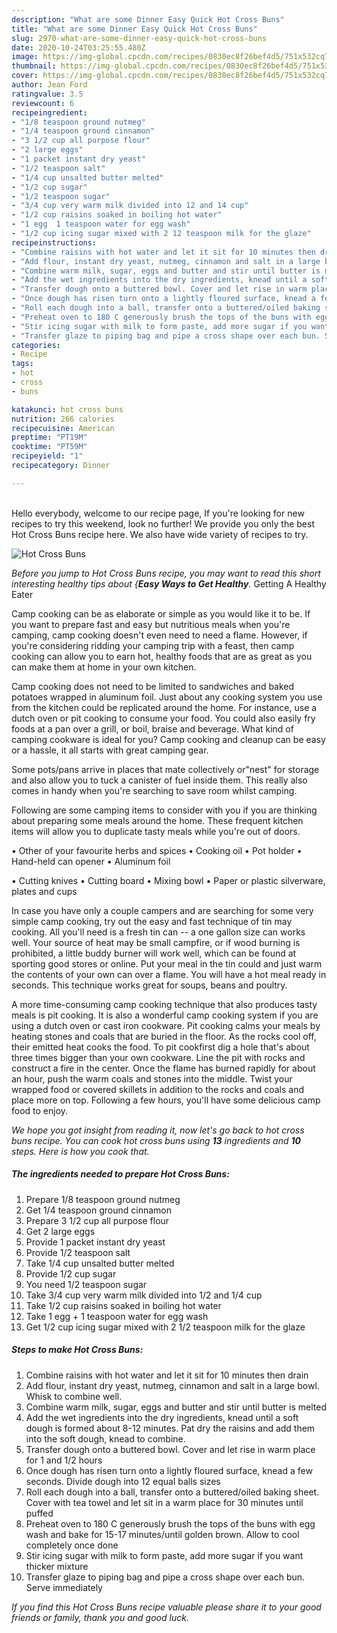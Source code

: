 ```yaml
---
description: "What are some Dinner Easy Quick Hot Cross Buns"
title: "What are some Dinner Easy Quick Hot Cross Buns"
slug: 2970-what-are-some-dinner-easy-quick-hot-cross-buns
date: 2020-10-24T03:25:55.480Z
image: https://img-global.cpcdn.com/recipes/0830ec8f26bef4d5/751x532cq70/hot-cross-buns-recipe-main-photo.jpg
thumbnail: https://img-global.cpcdn.com/recipes/0830ec8f26bef4d5/751x532cq70/hot-cross-buns-recipe-main-photo.jpg
cover: https://img-global.cpcdn.com/recipes/0830ec8f26bef4d5/751x532cq70/hot-cross-buns-recipe-main-photo.jpg
author: Jean Ford
ratingvalue: 3.5
reviewcount: 6
recipeingredient:
- "1/8 teaspoon ground nutmeg"
- "1/4 teaspoon ground cinnamon"
- "3 1/2 cup all purpose flour"
- "2 large eggs"
- "1 packet instant dry yeast"
- "1/2 teaspoon salt"
- "1/4 cup unsalted butter melted"
- "1/2 cup sugar"
- "1/2 teaspoon sugar"
- "3/4 cup very warm milk divided into 12 and 14 cup"
- "1/2 cup raisins soaked in boiling hot water"
- "1 egg  1 teaspoon water for egg wash"
- "1/2 cup icing sugar mixed with 2 12 teaspoon milk for the glaze"
recipeinstructions:
- "Combine raisins with hot water and let it sit for 10 minutes then drain"
- "Add flour, instant dry yeast, nutmeg, cinnamon and salt in a large bowl. Whisk to combine well."
- "Combine warm milk, sugar, eggs and butter and stir until butter is melted"
- "Add the wet ingredients into the dry ingredients, knead until a soft dough is formed about 8-12 minutes. Pat dry the raisins and add them into the soft dough, knead to combine."
- "Transfer dough onto a buttered bowl. Cover and let rise in warm place for 1 and 1/2 hours"
- "Once dough has risen turn onto a lightly floured surface, knead a few seconds. Divide dough into 12 equal balls sizes"
- "Roll each dough into a ball, transfer onto a buttered/oiled baking sheet. Cover with tea towel and let sit in a warm place for 30 minutes until puffed"
- "Preheat oven to 180 C generously brush the tops of the buns with egg wash and bake for 15-17 minutes/until golden brown. Allow to cool completely once done"
- "Stir icing sugar with milk to form paste, add more sugar if you want thicker mixture"
- "Transfer glaze to piping bag and pipe a cross shape over each bun. Serve immediately"
categories:
- Recipe
tags:
- hot
- cross
- buns

katakunci: hot cross buns 
nutrition: 266 calories
recipecuisine: American
preptime: "PT19M"
cooktime: "PT59M"
recipeyield: "1"
recipecategory: Dinner

---
```

<br>
Hello everybody, welcome to our recipe page, If you're looking for new recipes to try this weekend, look no further! We provide you only the best Hot Cross Buns recipe here. We also have wide variety of recipes to try.
<br>


![Hot Cross Buns](https://img-global.cpcdn.com/recipes/0830ec8f26bef4d5/751x532cq70/hot-cross-buns-recipe-main-photo.jpg)

<i>Before you jump to Hot Cross Buns recipe, you may want to read this short interesting healthy tips about {<strong>Easy Ways to Get Healthy</strong>.</i>
Getting A Healthy Eater

    
Camp cooking can be as elaborate or simple as you would like it to be. If you want to prepare fast and easy but nutritious meals when you're camping, camp cooking doesn't even need to need a flame. However, if you're considering ridding your camping trip with a feast, then camp cooking can allow you to earn hot, healthy foods that are as great as you can make them at home in your own kitchen.

Camp cooking does not need to be limited to sandwiches and baked potatoes wrapped in aluminum foil.  Just about any cooking system you use from the kitchen could be replicated around the home. For instance, use a dutch oven or pit cooking to consume your food. You could also easily fry foods at a pan over a grill, or boil, braise and beverage. What kind of camping cookware is ideal for you? Camp cooking and cleanup can be easy or a hassle, it all starts with great camping gear.

Some pots/pans arrive in places that mate collectively or"nest" for storage and also allow you to tuck a canister of fuel inside them. This really also comes in handy when you're searching to save room whilst camping.

Following are some camping items to consider with you if you are thinking about preparing some meals around the home. These frequent kitchen items will allow you to duplicate tasty meals while you're out of doors.


• Other of your favourite herbs and spices
• Cooking oil
• Pot holder
• Hand-held can opener
• Aluminum foil

• Cutting knives
• Cutting board
• Mixing bowl
• Paper or plastic silverware, plates and cups

In case you have only a couple campers and are searching for some very simple camp cooking, try out the easy and fast technique of tin may cooking. All you'll need is a fresh tin can -- a one gallon size can works well. Your source of heat may be small campfire, or if wood burning is prohibited, a little buddy burner will work well, which can be found at sporting good stores or online. Put your meal in the tin could and just warm the contents of your own can over a flame. You will have a hot meal ready in seconds.  This technique works great for soups, beans and poultry.

A more time-consuming camp cooking technique that also produces tasty meals is pit cooking.  It is also a wonderful camp cooking system if you are using a dutch oven or cast iron cookware. Pit cooking calms your meals by heating stones and coals that are buried in the floor. As the rocks cool off, their emitted heat cooks the food. To pit cookfirst dig a hole that's about three times bigger than your own cookware. Line the pit with rocks and construct a fire in the center. Once the flame has burned rapidly for about an hour, push the warm coals and stones into the middle. Twist your wrapped food or covered skillets in addition to the rocks and coals and place more on top. Following a few hours, you'll have some delicious camp food to enjoy.


<i>We hope you got insight from reading it, now let's go back to hot cross buns recipe. You can cook hot cross buns using <strong>13</strong> ingredients and <strong>10</strong> steps. Here is how you cook that.
</i>

##### The ingredients needed to prepare Hot Cross Buns:

1. Prepare 1/8 teaspoon ground nutmeg
1. Get 1/4 teaspoon ground cinnamon
1. Prepare 3 1/2 cup all purpose flour
1. Get 2 large eggs
1. Provide 1 packet instant dry yeast
1. Provide 1/2 teaspoon salt
1. Take 1/4 cup unsalted butter melted
1. Provide 1/2 cup sugar
1. You need 1/2 teaspoon sugar
1. Take 3/4 cup very warm milk divided into 1/2 and 1/4 cup
1. Take 1/2 cup raisins soaked in boiling hot water
1. Take 1 egg + 1 teaspoon water for egg wash
1. Get 1/2 cup icing sugar mixed with 2 1/2 teaspoon milk for the glaze


##### Steps to make Hot Cross Buns:

1. Combine raisins with hot water and let it sit for 10 minutes then drain
1. Add flour, instant dry yeast, nutmeg, cinnamon and salt in a large bowl. Whisk to combine well.
1. Combine warm milk, sugar, eggs and butter and stir until butter is melted
1. Add the wet ingredients into the dry ingredients, knead until a soft dough is formed about 8-12 minutes. Pat dry the raisins and add them into the soft dough, knead to combine.
1. Transfer dough onto a buttered bowl. Cover and let rise in warm place for 1 and 1/2 hours
1. Once dough has risen turn onto a lightly floured surface, knead a few seconds. Divide dough into 12 equal balls sizes
1. Roll each dough into a ball, transfer onto a buttered/oiled baking sheet. Cover with tea towel and let sit in a warm place for 30 minutes until puffed
1. Preheat oven to 180 C generously brush the tops of the buns with egg wash and bake for 15-17 minutes/until golden brown. Allow to cool completely once done
1. Stir icing sugar with milk to form paste, add more sugar if you want thicker mixture
1. Transfer glaze to piping bag and pipe a cross shape over each bun. Serve immediately




<i>If you find this Hot Cross Buns recipe valuable please share it to your good friends or family, thank you and good luck.</i>
